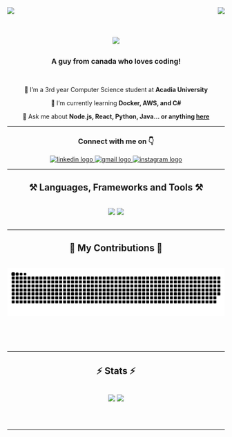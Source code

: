 <img src="https://user-images.githubusercontent.com/74038190/225813708-98b745f2-7d22-48cf-9150-083f1b00d6c9.gif"/>
<img align="right" src="https://visitor-badge.laobi.icu/badge?page_id=shahbaz-athwal.shahbaz-athwal" />

<h1 align="center">
    <img src="https://readme-typing-svg.herokuapp.com/?font=Righteous&size=35&center=true&vCenter=true&width=500&height=70&duration=2000&lines=Hi+There!+👋;+I'm+Shahbaz+Singh!;" />
</h1>

<h3 align="center">A guy from canada who loves coding!</h3>

<br/>

<div align="center">
 
 🔭 I’m a 3rd year Computer Science student at **Acadia University**
 
 🌱 I’m currently learning **Docker, AWS, and C#**

 💬 Ask me about **Node.js, React, Python, Java... or anything [here](https://github.com/shahbaz-athwal/shahbaz-athwal/issues)**

<hr/>
 </div>
 <h3 align="center" >Connect with me on 👇</h3>
<div align="center">
  <a href="https://www.linkedin.com/in/shahbaz-athwal/" target="_blank">
    <img src="https://raw.githubusercontent.com/maurodesouza/profile-readme-generator/master/src/assets/icons/social/linkedin/default.svg" width="52" height="40" alt="linkedin logo"  />
  </a>
  <a href="mailto:shahbazathwal2107@gmail.com" target="_blank">
    <img src="https://raw.githubusercontent.com/maurodesouza/profile-readme-generator/master/src/assets/icons/social/gmail/default.svg" width="52" height="40" alt="gmail logo"  />
  </a>
  <a href="https://www.instagram.com/shahbaz_athwal/" target="_blank">
    <img src="https://raw.githubusercontent.com/maurodesouza/profile-readme-generator/master/src/assets/icons/social/instagram/default.svg" width="52" height="40" alt="instagram logo"  />
  </a>

</div>
 <hr/>
 
<h2 align="center">⚒️ Languages, Frameworks and Tools ⚒️</h2>
<br/>
<div align="center">
    <img src="https://skillicons.dev/icons?i=react,bootstrap,html,css,vscode,github,tailwind,git,r" />
    <img src="https://skillicons.dev/icons?i=nodejs,python,javascript,typescript,express,mongodb,c,java,mysql,postman" /><br>
</div>

<br/>
<hr/>

<div align="center">
  <h2>🐍 My Contributions 🐍</h2>
  <br>
  <img alt="snake eating my contributions" src="https://raw.githubusercontent.com/shahbaz-athwal/shahbaz-athwal/output/snake.svg" alt="Snake animation" />
  
  <br/><br/><br/>
</div>

<hr/>

<h2 align="center">⚡ Stats ⚡</h2>
<br>
<div align=center>
  <img width=390 src="https://github-readme-streak-stats.herokuapp.com/?user=shahbaz-athwal&theme=tokyonight&hide_border=true" />
  <img width=390 src="https://github-readme-stats.vercel.app/api?username=shahbaz-athwal&theme=tokyonight&show_icons=true&hide_border=true&count_private=true"/>
  <br/>
 
</div>

<br/><br/>

<hr/>


